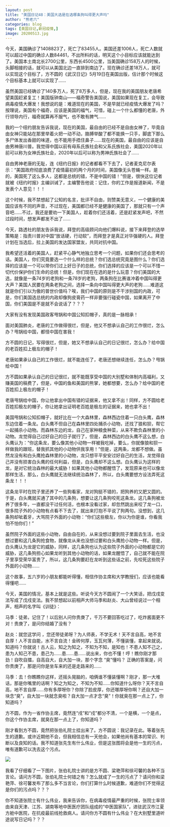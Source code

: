 ```yaml
---
layout: post
title: "美国日记48：美国大选是在选哪条狗叫得更大声吗"
author: "熊老六"
categories: blog
tags: [美国日记,新冠疫情,]
image: 20200513.jpg
---
```

​​今天，美国确诊了1408823了，死亡了83455人。美国还差1006人，死亡人数就可以超过中国的确诊人数84461，不出所料的话，明天这个小目标应该就能达到了。美国本土南北长2700公里，东西长4500公里，当美国确诊158万人的时候，头脚相接的话，就可以从美国北边一直排到南边了。现在确诊还差18万人，就可以实现这个目标了，方不圆的《武汉日记》5月19日在美国出版，估计那个时候这个目标基本上就可以实现了……

虽然美国已经确诊了140多万人，死了8万多人，但是，现在我的美国朋友老唐希望美国赶紧复工！美国版钟南山——福奇警告美国说，美国如果现在复工，会导致病毒疫情大爆发！我想说的是：难道现在的美国，不是早就已经疫情大爆发了吗？按理说，美国有个福奇，应该是美国的福气，可惜，碰上一个什么都懂的老唐，外行领导内行，福奇就算再不服气，也不敢有脾气……

我的一个纽约朋友告诉我说，现在的美国，最自由的已经不是自由女神了，毕竟自由女神只能站在那里举着火把一动不动，胳膊举酸了都不能换一只手，脚底下那么多尸体发出香甜的味道，也不能用手捂住鼻子……现在的美国，最自由的应该是自由男神唐川普。我觉得中国以前有母系氏族社会和父系氏族社会，美国2020年以前可以称为女神氏族社会，2020年以后可以称为男神氏族社会了……

自由男神老唐的无耻，连《纽约日报》的记者都看不下去了，记者麦克尼尔表示：“美国政府彻底浪费了疫情最初的两个月的时间，美国像无头苍蝇一样。是的，美国死了这么多人，这都是总统的错，不是中国的错！”但是，很快这位记者就被《纽约时报》主编训诫了，主编警告他说：记住，你的工作是报道新闻，不是发表个人意见！！！

这个时候，我不禁想起了公知的名言，批评不自由，则赞美无意义，一个健康的美国应该有不同的声音，不过现在，美国都已经不是健康的美国了，那就只有一个声音吧……不过，我还是要劝一下美国人，趁着你们还活着，还是赶紧发声吧，不然过段时间，想发声都发不出了……

今天，路透社的朋友告诉我说，拜登的高级顾问向他们爆料说，接下来拜登的选举策略是：指责川普对中国“放话硬，行动软”，而拜登才是真正对华强硬的人。拜登计划在当选后，拉上美国的发达国家盟友，共同对抗中国。

我希望还活着的美国人，赶紧平心静气地独立思考一个问题，如果你们还会思考的话。美国人，你们究竟要选一个什么样的总统？你们选总统究竟是图什么？你们选择的应该是一个可以带你们过上好日子的总统，你们选择的应该是一个可以不惜一切代价保护你们生命的总统！但是，你们现在在选的是什么玩意？你们美国的大选，就像是一条74岁的老狗和一条78岁的老狗，两条狗在比赛谁冲着中国叫得更大声？美国人民要在两条老狗之间，选择一条向中国叫得更大声的老狗……难道这就是你们引以为傲的普世价值吗？唉，我们中国的原则是不干涉别国的内政，可是，你们美国选总统的内政却像狗皮膏药一样非要强行碰瓷中国，如果离开了中国，你们美国是不是就不会说话了？？？

大家有没有发现美国政客甩锅和中国公知扣帽子，真的是一脉相承！

面对美国肺炎，老唐的工作做得很烂，但是，他又不想承认自己的工作很烂，怎么办？甩锅给中国，都怪中国在害我！

方不圆的日记，写得很烂，但是，她又不想承认自己的日记很烂，怎么办？给中国的老百姓扣上极左的帽子！

老唐如果承认自己的工作很烂，就不能连任了，老唐还想继续连任，怎么办？甩锅给中国！

方不圆如果承认自己的日记很烂，就不能既享受中国的大别墅和体制内高福利，又赚美国的稿费了，但是，中国的鱼和美国的熊掌，她都想要，怎么办？给中国的老百姓扣上极左的帽子！

老唐甩锅给中国，你让他拿出中国有错的证据来，他又拿不出！同样，方不圆给老百姓扣极左的帽子，你让她拿出证明老百姓是极左的证据来，她也拿不出！

美国甩锅和公知扣帽子，就好比在一个大森林里，森林西边住着一只白头鹰，森林东边住着一条龙。白头鹰不但自己在森林里四处捕杀小动物，还找了狼和狈，帮它一起捕杀小动物。而森林东边的龙，自己在家种粮食种菜，从来不欺负森林里的小动物。龙觉得自己过好自己的日子就行了，但是，森林西边的白头鹰不这么想，白头鹰认为：“你这条龙，要么像其他小动物一样被我吃掉，要么，你就像狼和狈一样做我的跟班，替我抓其他的小动物供我享用！”但是，这两条，龙都不想做。虽然龙没有和白头鹰抢森林里的小动物，龙只想平平安安过好自己的生活，龙觉得自己并没有损害白头鹰的任何利益，但是，白头鹰却不这么想。白头鹰认为这样的龙，是对它统治森林的最大威胁！如果其他小动物都醒悟了，发现原来也可以像龙那样生活，那么，白头鹰就无法继续统治森林了，所以，白头鹰要想方设法弄死这条龙！！！

这条龙平时在院子里还养了一些狗看家，龙对狗挺不错的，把狗养的又肥又圆的。于是，白头鹰就买通了其中的几条狗，想要让这几条狗咬死这条龙。这几条狗被龙养了很多年，一直都没干过任何活，也根本没看过家，却忽然跳出来咬了龙一口，很多院子外的小动物有点看不下去了，就出来打抱不平说了狗两句。没想到，这几条狗却呲着牙，大骂院子外面的小动物：“你们这些极左，你以为你是谁，你看我怕不怕你们！”

虽然院子外面的这些小动物，自由自在的，从来没想过要到院子里面去生活，也没想过要和这几条狗抢食物，就像龙从来也没想过要和白头鹰抢小动物一样。但是，白头鹰认为龙是它的威胁，同样，这几条狗也认为这些院子外面的小动物都是它的威胁，这几条狗担心如果龙听到其他小动物的话，如果龙醒悟了，自己就不能在院子里享受荣华富贵了，所以，这几条狗要赶在龙听到这些话之前，先咬死这些院子外面的小动物……

这个故事，五六岁的小朋友都能听得懂，相信作协主席和大学教授们，应该也能看得懂吧……

今天，美国的情况，基本上就是这些。听说今天方不圆闹了一个大笑话，把戊戌变法写成了戊戍变法。我不禁想起以前相声大师马季和赵炎、大山曾经说过一个相声，相声的名字叫《训徒》：
                  
马季：徒弟，记住了！以后别人问你贵庚了，千万不要回答吃过了，吃炸酱面更不对！贵庚了，是问你结婚了没有？     

赵炎：就您这学问 ，您还带徒弟呀？为人师表，不学无术！天不言自高，地不言自厚！人不言自能，水不言自流！金砖何厚，玉瓦何薄，不懂装懂，拿起来就说。知道吗？你就说！古人云，知之为知之，不知为不知，是知也！不患人知不己之，患为人知己不患，患己为……患……患……说出来，你也不懂！哼！瞧你刚才那劲！自吹自擂，自高自大，自大加一块，那个字念 “臭”懂吗？ 正确的答案是，问你贵庚了，那是问你是坐车来的还是走路来的……

马季：去！你瞧瞧你这样，还摇头晃脑的，咱俩谁不懂装懂啊？刚才，那一大堆话，那是你嘴里的话啊？知之为知之，不知为不知……你知道什么呀你？天不言自高，地不言自厚……你有多厚呀你？你除了脸皮厚，你还哪厚呀你啊？还自大加一块念“臭”，自大加一块就念臭啦？自大加一点才念“臭”！你就臭在那一点上了，你知道吗？

方不圆，作为一省作协主席，竟然连“戌”和“戍”都分不清，一个是横，一个是点，你这个作协主席，就臭在那一点上了，你知道吗？

刚才看到方不圆，竟然把张伯礼院士挂出来了。方不圆说：我记录在此。等着张先生的道歉。或许近期他不会，但我相信总有一天他会，如果他尚有基本的常识、判断以及良知的话。我不知道张先生有什么伟业，但是这张图将会是他一生的污点，唯有道歉可以洗去这个污点。

![]({{site.url}}/assets/img/eacedf04ly1ger8m622ppj20u01eo7wh.jpg)  

我看了仔细看了一下图片，张伯礼院士讲的是方不圆、梁艳萍和徐可馨的各种不当言论。请问方不圆，张伯礼院士何错之有？怎么就成了一生的污点了？请问你和梁艳萍、徐可馨发布了那么多不当言论，你们打算什么时候道歉，难道你们不觉得这是你们的污点吗？？？

你不知道张院士有什么伟业，我来告诉你，在病毒疫情最严重的时候，张院士率领由来自天津、江苏、湖南等地中医医疗团队组成的“中医国家队”，进驻武汉市江夏方舱中医院，在抗疫最前线抢救病人。请问你方不圆有什么伟业？在大别墅里道听途说写日记吗？？？​​​​